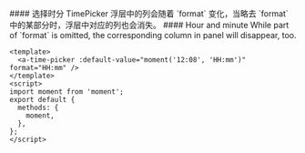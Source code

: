 <cn>
#### 选择时分
TimePicker 浮层中的列会随着 `format` 变化，当略去 `format` 中的某部分时，浮层中对应的列也会消失。
</cn>

<us>
#### Hour and minute
While part of `format` is omitted, the corresponding column in panel will disappear, too.
</us>

```vue
<template>
  <a-time-picker :default-value="moment('12:08', 'HH:mm')" format="HH:mm" />
</template>
<script>
import moment from 'moment';
export default {
  methods: {
    moment,
  },
};
</script>
```
